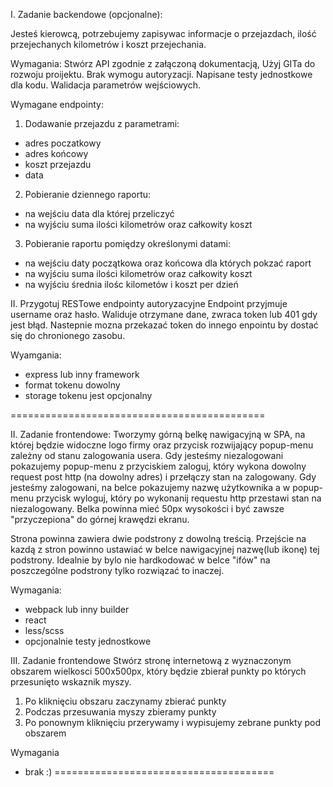 I. Zadanie backendowe (opcjonalne):

Jesteś kierowcą, potrzebujemy zapisywac informacje o przejazdach, ilość przejechanych kilometrów i koszt przejechania.

Wymagania:
Stwórz API zgodnie z załączoną dokumentacją,
Użyj GITa do rozwoju proijektu.
Brak wymogu autoryzacji.
Napisane testy jednostkowe dla kodu.
Walidacja parametrów wejściowych.

Wymagane endpointy:
1. Dodawanie przejazdu z parametrami:
- adres poczatkowy
- adres końcowy
- koszt przejazdu
- data

2. Pobieranie dziennego raportu:
- na wejściu data dla której przeliczyć
- na wyjściu suma ilości kilometrów oraz całkowity koszt

3. Pobieranie raportu pomiędzy określonymi datami:
- na wejściu daty początkowa oraz końcowa dla których pokzać raport
- na wyjściu suma ilości kilometrów oraz całkowity koszt
- na wyjściu średnia ilośc kilometów i koszt per dzień

II. Przygotuj RESTowe endpointy autoryzacyjne
Endpoint przyjmuje username oraz hasło.
Waliduje otrzymane dane, zwraca token lub 401 gdy jest błąd.
Nastepnie mozna przekazać token do innego enpointu by dostać się do chronionego zasobu.

Wyamgania:
- express lub inny framework
- format tokenu dowolny
- storage tokenu jest opcjonalny

============================================


II. Zadanie frontendowe:
Tworzymy górną belkę nawigacyjną w SPA, na której będzie widoczne logo firmy oraz przycisk rozwijający popup-menu zależny od stanu zalogowania usera.
Gdy jesteśmy niezalogowani pokazujemy popup-menu z przyciskiem zaloguj, który wykona dowolny request post http (na dowolny adres) i przełączy stan na zalogowany.
Gdy jesteśmy zalogowani, na belce pokazujemy nazwę użytkownika a w popup-menu przycisk wyloguj, który po wykonanij requestu http przestawi stan na niezalogowany.
Belka powinna mieć 50px wysokości i być zawsze "przyczepiona" do górnej krawędzi ekranu.

Strona powinna zawiera dwie podstrony z dowolną treścią. Przejście na kazdą z stron powinno ustawiać w belce nawigacyjnej nazwę(lub ikonę) tej podstrony.
Idealnie by bylo nie hardkodować w belce "ifów" na poszczególne podstrony tylko rozwiązać to inaczej.

Wymagania:
- webpack lub inny builder
- react
- less/scss
- opcjonalnie testy jednostkowe


III. Zadanie frontendowe
Stwórz stronę internetową z wyznaczonym obszarem wielkosci 500x500px, który będzie zbierał punkty po których przesunięto wskaznik myszy.
1. Po kliknięciu obszaru zaczynamy zbierać punkty
2. Podczas przesuwania myszy zbieramy punkty
3. Po ponownym kliknięciu przerywamy i wypisujemy zebrane punkty pod obszarem

Wymagania
- brak :)
======================================